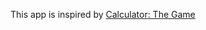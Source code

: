 This app is inspired by [Calculator: The Game](https://play.google.com/store/apps/details?id=com.sm.calculateme&hl=en)
